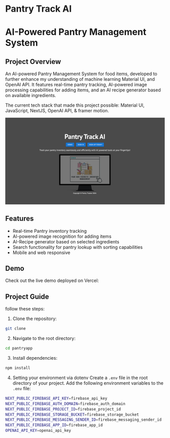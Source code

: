 # Pantry Track AI
# AI-Powered Pantry Management System

## Project Overview

An AI-powered Pantry Management System for food items, developed to further enhance my understanding of machine learning Material UI, and OpenAI API. It features real-time pantry tracking, AI-powered image processing capabilities for adding items, and an AI recipe generator based on available ingredients.

The current tech stack that made this project possible: Material UI, JavaScript, NextJS, OpenAI API, & framer motion.

![Landingpage Screenshot](https://github.com/willofcode/PantryTrack/blob/main/landingpage.png)

## Features

- Real-time Pantry inventory tracking
- AI-powered image recognition for adding items
- AI-Recipe generator based on selected ingredients
- Search functionality for pantry lookup with sorting capabilities
- Mobile and web responsive


##  Demo

Check out the live demo deployed on Vercel: 

## Project Guide

follow these steps:

1. Clone the repository:


```bash
git clone 
```

2. Navigate to the root directory:

```bash
cd pantryapp
```

3. Install dependencies:
```bash
npm install
```

4. Setting your environment via dotenv
Create a `.env` file in the root directory of your project. Add the following environment variables to the `.env` file:

```bash
NEXT_PUBLIC_FIREBASE_API_KEY=firebase_api_key
NEXT_PUBLIC_FIREBASE_AUTH_DOMAIN=firebase_auth_domain
NEXT_PUBLIC_FIREBASE_PROJECT_ID=firebase_project_id
NEXT_PUBLIC_FIREBASE_STORAGE_BUCKET=firebase_storage_bucket
NEXT_PUBLIC_FIREBASE_MESSAGING_SENDER_ID=firebase_messaging_sender_id
NEXT_PUBLIC_FIREBASE_APP_ID=firebase_app_id
OPENAI_API_KEY=openai_api_key
```

